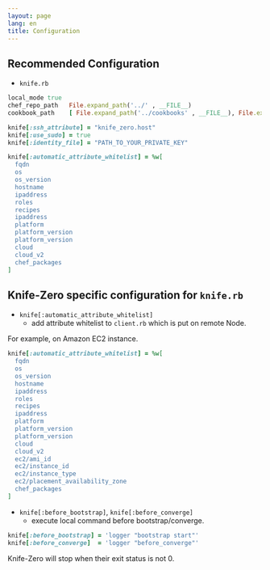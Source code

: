```yaml
---
layout: page
lang: en
title: Configuration
---
```


## Recommended Configuration

- `knife.rb`

```ruby
local_mode true
chef_repo_path   File.expand_path('../' , __FILE__)
cookbook_path    [ File.expand_path('../cookbooks' , __FILE__), File.expand_path('../site-cookbooks' , __FILE__)]

knife[:ssh_attribute] = "knife_zero.host"
knife[:use_sudo] = true
knife[:identity_file] = "PATH_TO_YOUR_PRIVATE_KEY"

knife[:automatic_attribute_whitelist] = %w[
  fqdn
  os
  os_version
  hostname
  ipaddress
  roles
  recipes
  ipaddress
  platform
  platform_version
  platform_version
  cloud
  cloud_v2
  chef_packages
]
```


## Knife-Zero specific configuration for `knife.rb`

- `knife[:automatic_attribute_whitelist]`
    - add attribute whitelist to `client.rb` which is put on remote Node.

For example, on Amazon EC2 instance.

```ruby
knife[:automatic_attribute_whitelist] = %w[
  fqdn
  os
  os_version
  hostname
  ipaddress
  roles
  recipes
  ipaddress
  platform
  platform_version
  platform_version
  cloud
  cloud_v2
  ec2/ami_id
  ec2/instance_id
  ec2/instance_type
  ec2/placement_availability_zone
  chef_packages
]
```

- `knife[:before_bootstrap]`, `knife[:before_converge]`
    - execute local command before bootstrap/converge.

```ruby
knife[:before_bootstrap] = 'logger "bootstrap start"'
knife[:before_converge]  = 'logger "before_converge"'
```

Knife-Zero will stop when their exit status is not 0.
